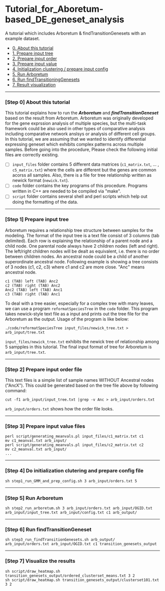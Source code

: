 # Tutorial_for_Aboretum-based_DE_geneset_analysis
A tutorial which includes Arboretum &amp; findTransitionGenesets with an example dataset.

- [0. About this tutorial](#step-0-about-this-tutorial)
- [1. Prepare input tree](#step-1-prepare-input-tree)
- [2. Prepare input order](#step-2-prepare-input-order-file)
- [3. Prepare input value](#step-3-prepare-input-value-files)
- [4. Initialization clustering / prepare input config](#step-4-do-initialization-clutering-and-prepare-config-file)
- [5. Run Arboretum](#step-5-run-arboretum)
- [6. Run findTransitioningGenesets](#step-6-run-findTransitionGenesets)
- [7. Result visualization](#step-7-visualize-the-results)

---

### \[Step 0\] About this tutorial

This tutorial explains how to run the ***Arboretum*** and ***findTransitionGeneset*** based on the result from Arboretum. Arboretum was originally developed for the gene exprssion analysis of multiple species, but the multi-task framework could be also used in other types of comparative analysis including comparative network anslsys or analysis of different cell groups.<br>
In this tutorial, we are assuming that we wanted to identify differential expressing geneset which exhibits complex patterns across multiple samples. Before going into the procedure, Please check the following initial files are correctly existing.

- [ ] `input_files` folder contains 5 different data matrices (`c1_matrix.txt`, ... , `c5_matrix.txt`) where the cells are different but the genes are common acorss all samples. Also, there is a file for tree relationship written as newick format (`newick.txt`).
- [ ] `code` folder contains the key programs of this procedure. Programs written in C++ are needed to be compiled via "make".
- [ ] `script` folder contains several shell and perl scripts which help out doing the formatting of the data.

---

### \[Step 1\] Prepare input tree

Arboretum requires a relationship tree structure between samples for the modeling. The format of the input tree is a text file consist of 3 columns (tab delimited). Each row is explaining the relationship of a parent node and a child node. One parental node always have 2 children nodes (left and right). The left/right children nodes will be dealt as equivalent, i.e. there is no order between children nodes. An ancestral node could be a child of another superordinate ancestral node. Following example is showing a tree consists of 3 nodes (c1, c2, c3) where c1 and c2 are more close. "Anc" means ancestral node.
```
c1 (TAB) left (TAB) Anc2
c2 (TAB) right (TAB) Anc2
Anc2 (TAB) left (TAB) Anc1
c3 (TAB) right (TAB) Anc1
```
To deal with a tree easier, especially for a complex tree with many leaves, we can use a program `reformatSpeciesTree` in the `code` folder. This program takes newick-style text file as a input and prints out the tree file for the Arboretum as the output. Usage of the program is like below:
```
./code/reformatSpeciesTree input_files/newick_tree.txt > arb_input/tree.txt
```
`input_files/newick_tree.txt` exhibits the newick tree of relationship among 5 sampples in this tutorial. The final input format of tree for Arboretum is `arb_input/tree.txt`.

---

### \[Step 2\] Prepare input order file

This text files is a simple list of sample names WITHOUT Ancestral nodes ("AncX"). This could be generated based on the tree file above by following command:
```
cut -f1 arb_input/input_tree.txt |grep -v Anc > arb_input/orders.txt
```
`arb_input/orders.txt` shows how the order file looks.

---

### \[Step 3\] Prepare input value files

```
perl script/generating_meanvals.pl input_files/c1_matrix.txt c1
mv c1_meanval.txt arb_input/
perl script/generating_meanvals.pl input_files/c2_matrix.txt c2
mv c2_meanval.txt arb_input/
...
```

---

### \[Step 4\] Do initialization clutering and prepare config file

```
sh step1_run_GMM_and_prep_config.sh 3 arb_input/orders.txt 5
```


---

### \[Step 5\] Run Arboretum

```
sh step2_run_arboretum.sh 3 arb_input/orders.txt arb_input/OGID.txt arb_input/input_tree.txt arb_input/config.txt c1 arb_output/
```

---

### \[Step 6\] Run findTransitionGeneset

```
sh step3_run_findTransitionGenesets.sh arb_output/ arb_input/orders.txt arb_input/OGID.txt c1 transition_genesets_output

```

---

### \[Step 7\] Visualize the results

```
sh script/draw_heatmap.sh transition_genesets_output/ordered_clusterset_means.txt 3 2
sh script/draw_heatmap.sh transition_genesets_output/clusterset101.txt 3 2
```
